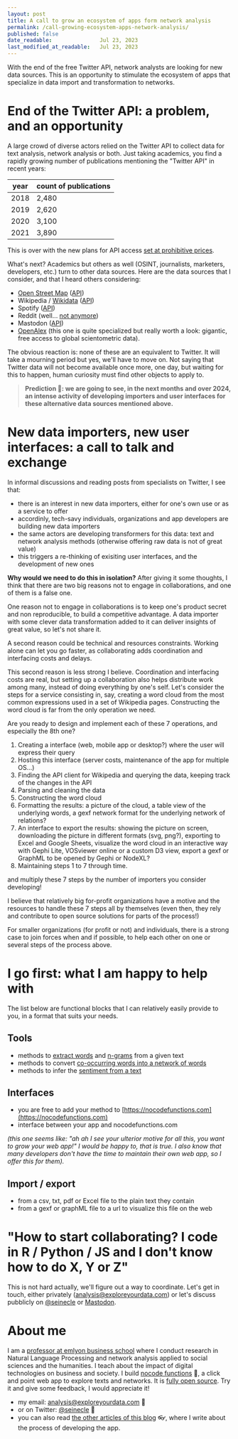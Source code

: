 ```yaml
---
layout: post
title: A call to grow an ecosystem of apps form network analysis
permalink: /call-growing-ecosystem-apps-network-analysis/
published: false
date_readable:               Jul 23, 2023
last_modified_at_readable:   Jul 23, 2023
---
```

With the end of the free Twitter API, network analysts are looking for new data sources. This is an opportunity to stimulate the ecosystem of apps that specialize in data import and transformation to networks.

# End of the Twitter API: a problem, and an opportunity
A large crowd of diverse actors relied on the Twitter API to collect data for text analysis, network analysis or both.
Just taking academics, you find a rapidly growing number of publications mentioning the "Twitter API" in recent years:

|  year | count of publications  |
|---|---|
| 2018  | 2,480  |
| 2019  | 2,620  |
| 2020  |3,100   |
| 2021  | 3,890  |

This is over with the new plans for API access [set at prohibitive prices](https://developer.twitter.com/en/products/twitter-api).

What's next?
Academics but others as well (OSINT, journalists, marketers, developers, etc.) turn to other data sources.
Here are the data sources that I consider, and that I heard others considering:

- [Open Street Map](https://www.openstreetmap.org/#map=5/46.449/2.210) ([API](https://wiki.openstreetmap.org/wiki/API))
- Wikipedia / [Wikidata](https://www.wikidata.org/wiki/Wikidata:Main_Page) ([API](https://www.wikidata.org/wiki/Wikidata:Data_access/en))
- Spotify ([API](https://developer.spotify.com/documentation/web-api))
- Reddit (well... [not anymore](https://en.wikipedia.org/wiki/2023_Reddit_API_controversy))
- Mastodon ([API](https://docs.joinmastodon.org/api/))
- [OpenAlex](https://openalex.org/) (this one is quite specialized but really worth a look: gigantic, free access to global scientometric data).

The obvious reaction is: none of these are an equivalent to Twitter.
It will take a mourning period but yes, we'll have to move on.
Not saying that Twitter data will not become available once more, one day, but waiting for this to happen, human curiosity must find other objects to apply to.

> **Prediction 🔮: we are going to see, in the next months and over 2024, an intense activity of developing importers and user interfaces for these alternative data sources mentioned above.**

# New data importers, new user interfaces: a call to talk and exchange
In informal discussions and reading posts from specialists on Twitter, I see that:

- there is an interest in new data importers, either for one's own use or as a service to offer
- accordinly, tech-savy individuals, organizations and app developers are building new data importers
- the same actors are developing transformers for this data: text and network analysis methods (otherwise offering raw data is not of great value)
- this triggers a re-thinking of exisiting user interfaces, and the development of new ones

**Why would we need to do this in isolation?**
After giving it some thoughts, I think that there are two big reasons not to engage in collaborations, and one of them is a false one.

One reason not to engage in collaborations is to keep one's product secret and non reproducible, to build a competitive advantage.
A data importer with some clever data transformation added to it can deliver insights of great value, so let's not share it.

A second reason could be technical and resources constraints.
Working alone can let you go faster, as collaborating adds coordination and interfacing costs and delays.

This second reason is less strong I believe.
Coordination and interfacing costs are real, but setting up a collaboration also helps distribute work among many, instead of doing everything by one's self.
Let's consider the steps for a service consisting in, say, creating a word cloud from the most common expressions used in a set of Wikipedia pages.
Constructing the word cloud is far from the only operation we need.

Are you ready to design and implement each of these 7 operations, and especially the 8th one?

1. Creating a interface (web, mobile app or desktop?) where the user will express their query
2. Hosting this interface (server costs, maintenance of the app for multiple OS...)
3. Finding the API client for Wikipedia and querying the data, keeping track of the changes in the API
4. Parsing and cleaning the data
5. Constructing the word cloud
6. Formatting the results: a picture of the cloud, a table view of the underlying words, a gexf network format for the underlying network of relations?
7. An interface to export the results: showing the picture on screen, downloading the picture in different formats (svg, png?), exporting to Excel and Google Sheets, visualize the word cloud in an interactive way with Gephi Lite, VOSviewer online or a custom D3 view, export a gexf or GraphML to be opened by Gephi or NodeXL?
8. Maintaining steps 1 to 7 through time.

and multiply these 7 steps by the number of importers you consider developing!

I believe that relatively big for-profit organizations have a motive and the resources to handle these 7 steps all by themselves (even then, they rely and contribute to open source solutions for parts of the process!)

For smaller organizations (for profit or not) and individuals, there is a strong case to join forces when and if possible, to help each other on one or several steps of the process above.


# I go first: what I am happy to help with

The list below are functional blocks that I can relatively easily provide to you, in a format that suits your needs.

## Tools

- methods to [extract words](https://github.com/seinecle/umigon-tokenizer) and [n-grams](https://github.com/seinecle/umigon-ngram-ops) from a given text
- methods to convert [co-occurring words into a network of words](https://github.com/seinecle/cowo-function)
- methods to infer the [sentiment from a text](https://github.com/seinecle/umigon-family/tree/main/umigon-core)

## Interfaces

-  you are free to add your method to [https://nocodefunctions.com](https://nocodefunctions.com)
-  interface between your app and nocodefunctions.com

*(this one seems like: "ah ah I see your ulterior motive for all this, you want to grow your web app!" I would be happy to, that is true. I also know that many developers don't have the time to maintain their own web app, so I offer this for them).*

## Import / export

- from a csv, txt, pdf or Excel file to the plain text they contain
- from a gexf or graphML file to a url to visualize this file on the web

# "How to start collaborating? I code in R / Python / JS and I don't know how to do X, Y or Z"
This is not hard actually, we'll figure out a way to coordinate. Let's get in touch, either privately ([analysis@exploreyourdata.com](mailto:analysis@exploreyourdata.com)) or let's discuss pubblicly on [@seinecle](https://twitter.com/seinecle) or [Mastodon](https://ioc.exchange/@seinecle).

# About me
I am a [professor at emlyon business school](https://www.linkedin.com/in/levallois/) where I conduct research in Natural Language Processing and network analysis applied to social sciences and the humanities. I teach about the impact of digital technologies on business and society. I  build [nocode functions](https://nocodefunctions.com) 🔎, a click and point web app to explore texts and networks. It is [fully open source](https://github.com/seinecle/nocodefunctions). Try it and give some feedback, I would appreciate it!

* my email: [analysis@exploreyourdata.com](mailto:analysis@exploreyourdata.com) 📧
* or on Twitter: [@seinecle](https://twitter.com/seinecle) 📱
* you can also read [the other articles of this blog](https://nocodefunctions.com/blog) 👓, where I write about the process of developing the app.

